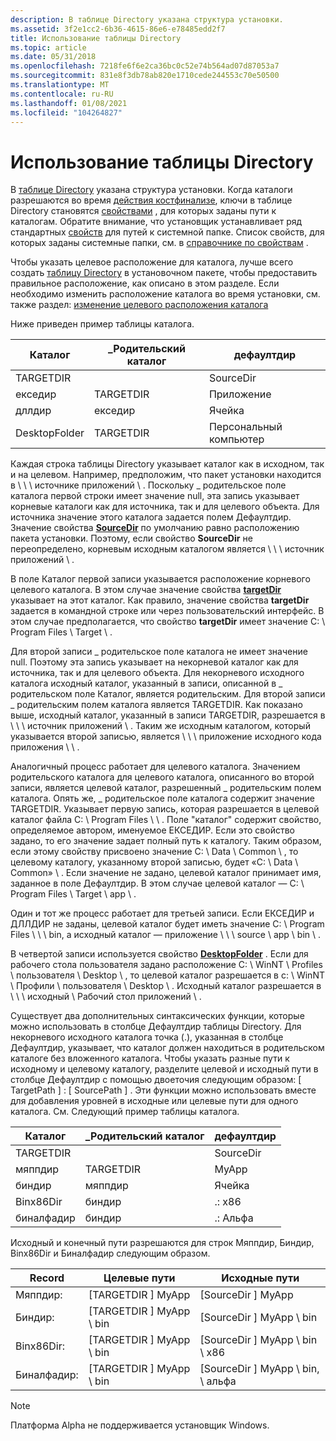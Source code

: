 ```yaml
---
description: В таблице Directory указана структура установки.
ms.assetid: 3f2e1cc2-6b36-4615-86e6-e78485edd2f7
title: Использование таблицы Directory
ms.topic: article
ms.date: 05/31/2018
ms.openlocfilehash: 7218fe6f6e2ca36bc0c52e74b564ad07d87053a7
ms.sourcegitcommit: 831e8f3db78ab820e1710cede244553c70e50500
ms.translationtype: MT
ms.contentlocale: ru-RU
ms.lasthandoff: 01/08/2021
ms.locfileid: "104264827"
---
```

# <a name="using-the-directory-table"></a>Использование таблицы Directory

В [таблице Directory](directory-table.md) указана структура установки. Когда каталоги разрешаются во время [действия костфинализе](costfinalize-action.md), ключи в таблице Directory становятся [свойствами](properties.md) , для которых заданы пути к каталогам. Обратите внимание, что установщик устанавливает ряд стандартных [свойств](properties.md) для путей к системной папке. Список свойств, для которых заданы системные папки, см. в [справочнике по свойствам](property-reference.md) .

Чтобы указать целевое расположение для каталога, лучше всего создать [таблицу Directory](directory-table.md) в установочном пакете, чтобы предоставить правильное расположение, как описано в этом разделе. Если необходимо изменить расположение каталога во время установки, см. также раздел: [изменение целевого расположения каталога](changing-the-target-location-for-a-directory.md)

Ниже приведен пример таблицы каталога.



| Каталог     | \_Родительский каталог | дефаултдир |
|---------------|-------------------|------------|
| TARGETDIR     |                   | SourceDir  |
| екседир        | TARGETDIR         | Приложение        |
| дллдир        | екседир            | Ячейка        |
| DesktopFolder | TARGETDIR         | Персональный компьютер    |



 

Каждая строка таблицы Directory указывает каталог как в исходном, так и на целевом. Например, предположим, что пакет установки находится в \\ \\ \\ источнике приложений \\ . Поскольку \_ родительское поле каталога первой строки имеет значение null, эта запись указывает корневые каталоги как для источника, так и для целевого объекта. Для источника значение этого каталога задается полем Дефаултдир. Значение свойства [**SourceDir**](sourcedir.md) по умолчанию равно расположению пакета установки. Поэтому, если свойство **SourceDir** не переопределено, корневым исходным каталогом является \\ \\ \\ источник приложений \\ .

В поле Каталог первой записи указывается расположение корневого целевого каталога. В этом случае значение свойства [**targetDir**](targetdir.md) указывает на этот каталог. Как правило, значение свойства **targetDir** задается в командной строке или через пользовательский интерфейс. В этом случае предполагается, что свойство **targetDir** имеет значение C: \\ Program Files \\ Target \\ .

Для второй записи \_ родительское поле каталога не имеет значение null. Поэтому эта запись указывает на некорневой каталог как для источника, так и для целевого объекта. Для некорневого исходного каталога исходный каталог, указанный в записи, описанной в \_ родительском поле Каталог, является родительским. Для второй записи \_ родительским полем каталога является TARGETDIR. Как показано выше, исходный каталог, указанный в записи TARGETDIR, разрешается в \\ \\ \\ источник приложений \\ . Таким же исходным каталогом, который указывается второй записью, является \\ \\ \\ приложение исходного кода приложения \\ \\ .

Аналогичный процесс работает для целевого каталога. Значением родительского каталога для целевого каталога, описанного во второй записи, является целевой каталог, разрешенный \_ родительским полем каталога. Опять же, \_ родительское поле каталога содержит значение TARGETDIR. Указывает первую запись, которая разрешается в целевой каталог файла C: \\ Program Files \\ \\ . Поле "каталог" содержит свойство, определяемое автором, именуемое ЕКСЕДИР. Если это свойство задано, то его значение задает полный путь к каталогу. Таким образом, если этому свойству присвоено значение C: \\ Data \\ Common \\ , то целевому каталогу, указанному второй записью, будет «C: \\ Data \\ Common» \\ . Если значение не задано, целевой каталог принимает имя, заданное в поле Дефаултдир. В этом случае целевой каталог — C: \\ Program Files \\ Target \\ app \\ .

Один и тот же процесс работает для третьей записи. Если ЕКСЕДИР и ДЛЛДИР не заданы, целевой каталог будет иметь значение C: \\ Program Files \\ \\ \\ bin, а исходный каталог — приложение \\ \\ \\ source \\ app \\ bin \\ .

В четвертой записи используется свойство [**DesktopFolder**](desktopfolder.md) . Если для рабочего стола пользователя задано расположение C: \\ WinNT \\ Profiles \\ пользователя \\ Desktop \\ , то целевой каталог разрешается в c: \\ WinNT \\ Профили \\ пользователя \\ Desktop \\ . Исходный каталог разрешается в \\ \\ \\ исходный \\ Рабочий стол приложений \\ .

Существует два дополнительных синтаксических функции, которые можно использовать в столбце Дефаултдир таблицы Directory. Для некорневого исходного каталога точка (.), указанная в столбце Дефаултдир, указывает, что каталог должен находиться в родительском каталоге без вложенного каталога. Чтобы указать разные пути к исходному и целевому каталогу, разделите целевой и исходный пути в столбце Дефаултдир с помощью двоеточия следующим образом: \[ TargetPath \] : \[ SourcePath \] . Эти функции можно использовать вместе для добавления уровней в исходные или целевые пути для одного каталога. См. Следующий пример таблицы каталога.



| Каталог   | \_Родительский каталог | дефаултдир |
|-------------|-------------------|------------|
| TARGETDIR   |                   | SourceDir  |
| мяппдир    | TARGETDIR         | MyApp      |
| биндир      | мяппдир          | Ячейка        |
| Binx86Dir   | биндир            | .: x86      |
| биналфадир | биндир            | .: Альфа    |



 

Исходный и конечный пути разрешаются для строк Мяппдир, Биндир, Binx86Dir и Биналфадир следующим образом.



| Record       | Целевые пути            | Исходные пути                   |
|--------------|-------------------------|--------------------------------|
| Мяппдир:    | \[TARGETDIR \] MyApp      | \[SourceDir \] MyApp             |
| Биндир:      | \[TARGETDIR \] MyApp \\ bin | \[SourceDir \] MyApp \\ bin        |
| Binx86Dir:   | \[TARGETDIR \] MyApp \\ bin | \[SourceDir \] MyApp \\ bin \\ x86   |
| Биналфадир: | \[TARGETDIR \] MyApp \\ bin | \[SourceDir \] MyApp \\ bin, \\ альфа |



 

> [!Note]  
> Платформа Alpha не поддерживается установщик Windows.

 

 

 



